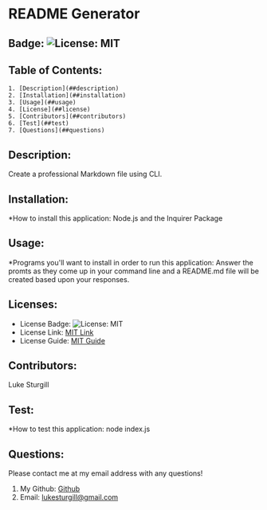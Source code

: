 # README Generator
  
  ## Badge: ![License: MIT](https://img.shields.io/badge/License-MIT-yellow.svg)
  
  ## Table of Contents:
    1. [Description](##description)
    2. [Installation](##installation)
    3. [Usage](##usage)
    4. [License](##license)
    5. [Contributors](##contributors)
    6. [Test](##test)
    7. [Questions](##questions)

  ## Description:
  Create a professional Markdown file using CLI.
  
  ## Installation:
  *How to install this application:
  Node.js and the Inquirer Package
  
  ## Usage: 
  *Programs you'll want to install in order to run this application:
  Answer the promts as they come up in your command line and a README.md file will be created based upon your responses.
  
  ## Licenses:
  * License Badge: ![License: MIT](https://img.shields.io/badge/License-MIT-yellow.svg)
  * License Link: <a href = "https://opensource.org/licenses/MIT">MIT Link</a>
  * License Guide: <a href = "https://gist.github.com/ckib16/8732561535ed766cd6b8">MIT Guide</a>
  
  ## Contributors:
  Luke Sturgill
  
  ## Test:
  *How to test this application:
  node index.js
  
  ## Questions:
  Please contact me at my email address with any questions!
  1. My Github: <a href = "https://github.com/lukesturgill">Github</a>
  2. Email: lukesturgill@gmail.com 
  